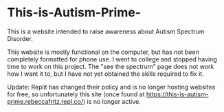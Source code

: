 # This-is-Autism-Prime-
This is a website intended to raise awareness about Autism Spectrum Disorder.

This website is mostly functional on the computer, but has not been completely formatted for phone use. I went to college and stopped having time to work on this project.
The "see the spectrum" page does not work how I want it to, but I have not yet obtained the skills required to fix it.

Update: Replit has changed their policy and is no longer hosting websites for free, so unfortunately this site (once found at https://this-is-autism-prime.rebeccafritz.repl.co/) is no longer active.
